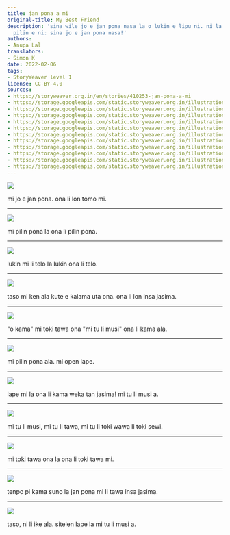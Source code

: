 ```yaml
---
title: jan pona a mi
original-title: My Best Friend
description: 'sina wile jo e jan pona nasa la o lukin e lipu ni. ni la sina ken kama
  pilin e ni: sina jo e jan pona nasa!'
authors:
- Anupa Lal
translators:
- Simon K
date: 2022-02-06
tags:
- StoryWeaver level 1
license: CC-BY-4.0
sources:
- https://storyweaver.org.in/en/stories/410253-jan-pona-a-mi
- https://storage.googleapis.com/static.storyweaver.org.in/illustration_crops/12939/size7/26f3c562e8fcf285da64ace4885497a2.jpg
- https://storage.googleapis.com/static.storyweaver.org.in/illustration_crops/12940/size7/d07a196027366d86d218485a16115cef.jpg
- https://storage.googleapis.com/static.storyweaver.org.in/illustration_crops/12941/size7/9968ed9b842685f573b114b9a2be8e6a.jpg
- https://storage.googleapis.com/static.storyweaver.org.in/illustration_crops/12942/size7/7f19ca3a7f4392ae1737ad6f7ba722e6.jpg
- https://storage.googleapis.com/static.storyweaver.org.in/illustration_crops/12943/size7/f77bed787eca6e623588fd4492456666.jpg
- https://storage.googleapis.com/static.storyweaver.org.in/illustration_crops/12944/size7/0ab978d66dc04fbd958537accfaf3474.jpg
- https://storage.googleapis.com/static.storyweaver.org.in/illustration_crops/12945/size7/f2d91399e3710afc2ab72f1a4251ae1f.jpg
- https://storage.googleapis.com/static.storyweaver.org.in/illustration_crops/12946/size7/99927082c4c7183837255183b81f106f.jpg
- https://storage.googleapis.com/static.storyweaver.org.in/illustration_crops/12947/size7/193694c2078e2b794802233069bfca43.jpg
- https://storage.googleapis.com/static.storyweaver.org.in/illustration_crops/12948/size7/2fdc1d0c194d45e607462e4a77a7b9b4.jpg
- https://storage.googleapis.com/static.storyweaver.org.in/illustration_crops/12949/size7/e6d48b6c13538e56e67d69f9f907c03e.jpg
---
```


![](https://storage.googleapis.com/static.storyweaver.org.in/illustration_crops/12939/size7/26f3c562e8fcf285da64ace4885497a2.jpg)

mi jo e jan pona. ona li lon tomo mi.

---

![](https://storage.googleapis.com/static.storyweaver.org.in/illustration_crops/12940/size7/d07a196027366d86d218485a16115cef.jpg)

﻿mi pilin pona la ona li pilin pona.

---

![](https://storage.googleapis.com/static.storyweaver.org.in/illustration_crops/12941/size7/9968ed9b842685f573b114b9a2be8e6a.jpg)

﻿lukin mi li telo la lukin ona li telo.

---

![](https://storage.googleapis.com/static.storyweaver.org.in/illustration_crops/12942/size7/7f19ca3a7f4392ae1737ad6f7ba722e6.jpg)

﻿taso mi ken ala kute e kalama uta ona. ona li lon insa jasima.

---

![](https://storage.googleapis.com/static.storyweaver.org.in/illustration_crops/12943/size7/f77bed787eca6e623588fd4492456666.jpg)

﻿"o kama" mi toki tawa ona "mi tu li musi" ona li kama ala.

---

![](https://storage.googleapis.com/static.storyweaver.org.in/illustration_crops/12944/size7/0ab978d66dc04fbd958537accfaf3474.jpg)

﻿mi pilin pona ala. mi open lape.

---

![](https://storage.googleapis.com/static.storyweaver.org.in/illustration_crops/12945/size7/f2d91399e3710afc2ab72f1a4251ae1f.jpg)

﻿lape mi la ona li kama weka tan jasima! mi tu li musi a.

---

![](https://storage.googleapis.com/static.storyweaver.org.in/illustration_crops/12946/size7/99927082c4c7183837255183b81f106f.jpg)

﻿mi tu li musi, mi tu li tawa, mi tu li toki wawa li toki sewi.

---

![](https://storage.googleapis.com/static.storyweaver.org.in/illustration_crops/12947/size7/193694c2078e2b794802233069bfca43.jpg)

﻿mi toki tawa ona la ona li toki tawa mi.

---

![](https://storage.googleapis.com/static.storyweaver.org.in/illustration_crops/12948/size7/2fdc1d0c194d45e607462e4a77a7b9b4.jpg)

﻿tenpo pi kama suno la jan pona mi li tawa insa jasima.

---

![](https://storage.googleapis.com/static.storyweaver.org.in/illustration_crops/12949/size7/e6d48b6c13538e56e67d69f9f907c03e.jpg)

﻿taso, ni li ike ala. sitelen lape la mi tu li musi a.
